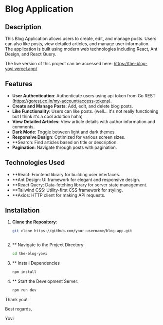 # Blog Application

## Description

This Blog Application allows users to create, edit, and manage posts. Users can also like posts, view detailed articles, and manage user information. The application is built using modern web technologies including React, Ant Design, and React Query. 

The live version of this project can be accessed here: https://the-blog-yovi.vercel.app/

## Features

- **User Authentication**: Authenticate users using api token from Go REST (https://gorest.co.in/my-account/access-tokens).
- **Create and Manage Posts**: Add, edit, and delete blog posts.
- **Like Functionality**: Users can like posts. (well... it's not really functioning but I think it's a cool addition haha)
- **View Detailed Articles**: View article details with author information and comments.
- **Dark Mode**: Toggle between light and dark themes.
- **Responsive Design**: Optimized for various screen sizes.
- **Search: Find articles based on title or description.
- **Pagination**: Navigate through posts with pagination.

## Technologies Used
- **React: Frontend library for building user interfaces.
- **Ant Design: UI framework for elegant and responsive design.
- **React Query: Data-fetching library for server state management.
- **Tailwind CSS: Utility-first CSS framework for styling.
- **Axios: HTTP client for making API requests.

## Installation

1. **Clone the Repository**:
   ```bash
   git clone https://github.com/your-username/blog-app.git
      
2. ** Navigate to the Project Directory:
   ```bash
   cd the-blog-yovi

3. ** Install Dependencies
    ```bash
    npm install

4. ** Start the Development Server:
   ```bash
   npm run dev

Thank you!!

Best regards,

Yovi
